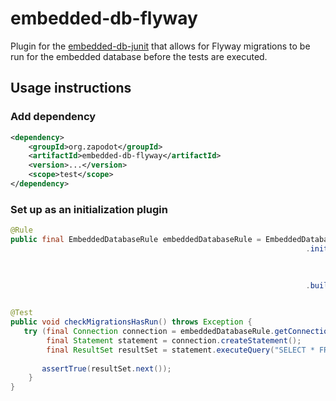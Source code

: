 embedded-db-flyway
=================
Plugin for the [embedded-db-junit](../README.md) that allows for Flyway migrations to be run for the embedded database before the tests are executed.

## Usage instructions
### Add dependency
```xml
<dependency>
    <groupId>org.zapodot</groupId>
    <artifactId>embedded-db-flyway</artifactId>
    <version>...</version>
    <scope>test</scope>
</dependency>
```

### Set up as an initialization plugin
```java
@Rule
public final EmbeddedDatabaseRule embeddedDatabaseRule = EmbeddedDatabaseRule.builder()
                                                                  .initializedByPlugin(
                                                                        new FlywayInitializer.Builder()
                                                                               .withLocations("classpath:migrations/")
                                                                               .build())
                                                                  .build();


@Test
public void checkMigrationsHasRun() throws Exception {
   try (final Connection connection = embeddedDatabaseRule.getConnection();
        final Statement statement = connection.createStatement();
        final ResultSet resultSet = statement.executeQuery("SELECT * FROM USER")) {
       
       assertTrue(resultSet.next());
    }
}

```

